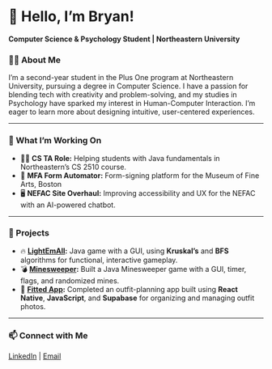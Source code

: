 # 👋 Hello, I’m Bryan!

**Computer Science & Psychology Student | Northeastern University**

### 🧑‍💻 About Me
I’m a second-year student in the Plus One program at Northeastern University, pursuing a degree in Computer Science. I have a passion for blending tech with creativity and problem-solving, and my studies in Psychology have sparked my interest in Human-Computer Interaction. I’m eager to learn more about designing intuitive, user-centered experiences.

---

### 💼 What I’m Working On
- 👨‍🏫 **CS TA Role:** Helping students with Java fundamentals in Northeastern’s CS 2510 course.
- 📝 **MFA Form Automator:** Form-signing platform for the Museum of Fine Arts, Boston
- 🖥️ **NEFAC Site Overhaul:** Improving accessibility and UX for the NEFAC with an AI-powered chatbot.

---

### 🌟 Projects
- 🔥 **[LightEmAll](https://github.com/bryanbab/LightEmAll):** Java game with a GUI, using **Kruskal’s** and **BFS** algorithms for functional, interactive gameplay.
- 💣 **[Minesweeper](https://github.com/bryanbab/Minesweeper):** Built a Java Minesweeper game with a GUI, timer, flags, and randomized mines.
- 👕 **[Fitted App](https://github.com/bryanbab/Fitted):** Completed an outfit-planning app built using **React Native**, **JavaScript**, and **Supabase** for organizing and managing outfit photos.

---

### 📫 Connect with Me
[LinkedIn](http://linkedin.com/in/bryanbaboolal) | [Email](mailto:bryanbaboolal@gmail.com)
